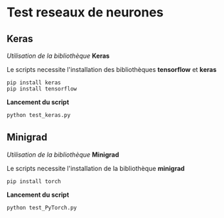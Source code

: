 # Test reseaux de neurones

## Keras

*Utilisation de la bibliothèque* **Keras**

Le scripts necessite l'installation des bibliothèques **tensorflow** et **keras**

```shell
pip install keras
pip install tensorflow
```

**Lancement du script**

```bash
python test_keras.py
```

## Minigrad

*Utilisation de la bibliothèque* **Minigrad**

Le scripts necessite l'installation de la bibliothèque **minigrad**

```shell
pip install torch
```

**Lancement du script**

```bash
python test_PyTorch.py
```
